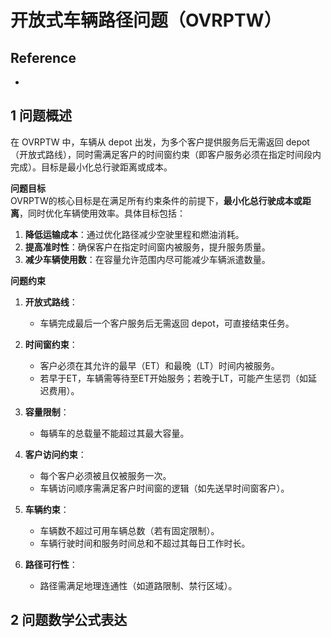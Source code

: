 # 开放式车辆路径问题（OVRPTW）

## Reference

- 


## 1 问题概述

在 OVRPTW 中，车辆从 depot 出发，为多个客户提供服务后无需返回 depot（开放式路线），同时需满足客户的时间窗约束（即客户服务必须在指定时间段内完成）。目标是最小化总行驶距离或成本。

  

**问题目标**  
OVRPTW的核心目标是在满足所有约束条件的前提下，**最小化总行驶成本或距离**，同时优化车辆使用效率。具体目标包括：  
1. **降低运输成本**：通过优化路径减少空驶里程和燃油消耗。  
2. **提高准时性**：确保客户在指定时间窗内被服务，提升服务质量。  
3. **减少车辆使用数**：在容量允许范围内尽可能减少车辆派遣数量。  


**问题约束**  
1. **开放式路线**：  
   - 车辆完成最后一个客户服务后无需返回 depot，可直接结束任务。  

2. **时间窗约束**：  
   - 客户必须在其允许的最早（ET）和最晚（LT）时间内被服务。  
   - 若早于ET，车辆需等待至ET开始服务；若晚于LT，可能产生惩罚（如延迟费用）。  

3. **容量限制**：  
   - 每辆车的总载量不能超过其最大容量。  

4. **客户访问约束**：  
   - 每个客户必须被且仅被服务一次。  
   - 车辆访问顺序需满足客户时间窗的逻辑（如先送早时间窗客户）。  

5. **车辆约束**：  
   - 车辆数不超过可用车辆总数（若有固定限制）。  
   - 车辆行驶时间和服务时间总和不超过其每日工作时长。  

6. **路径可行性**：  
   - 路径需满足地理连通性（如道路限制、禁行区域）。  


## 2 问题数学公式表达